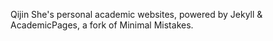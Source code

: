 Qijin She's personal academic websites, powered by Jekyll & AcademicPages, a fork of Minimal Mistakes.